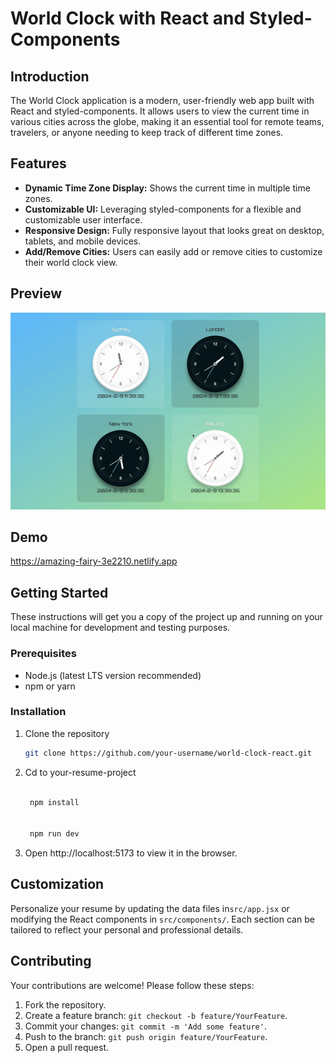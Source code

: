 # World Clock with React and Styled-Components

## Introduction

The World Clock application is a modern, user-friendly web app built with React and styled-components. It allows users to view the current time in various cities across the globe, making it an essential tool for remote teams, travelers, or anyone needing to keep track of different time zones.

## Features

- **Dynamic Time Zone Display:** Shows the current time in multiple time zones.
- **Customizable UI:** Leveraging styled-components for a flexible and customizable user interface.
- **Responsive Design:** Fully responsive layout that looks great on desktop, tablets, and mobile devices.
- **Add/Remove Cities:** Users can easily add or remove cities to customize their world clock view.
## Preview
![Alt text](/public/screenshot.gif)

## Demo
https://amazing-fairy-3e2210.netlify.app

## Getting Started

These instructions will get you a copy of the project up and running on your local machine for development and testing purposes.

### Prerequisites

- Node.js (latest LTS version recommended)
- npm or yarn

### Installation

1. Clone the repository
   ```bash
   git clone https://github.com/your-username/world-clock-react.git

2. Cd to your-resume-project

   ```bash

    npm install


    npm run dev
   ```
3. Open http://localhost:5173 to view it in the browser.

## Customization

Personalize your resume by updating the data files in`src/app.jsx` or modifying the React components in `src/components/`. Each section can be tailored to reflect your personal and professional details.

## Contributing

Your contributions are welcome! Please follow these steps:

1. Fork the repository.
2. Create a feature branch: `git checkout -b feature/YourFeature`.
3. Commit your changes: `git commit -m 'Add some feature'`.
4. Push to the branch: `git push origin feature/YourFeature`.
5. Open a pull request.
